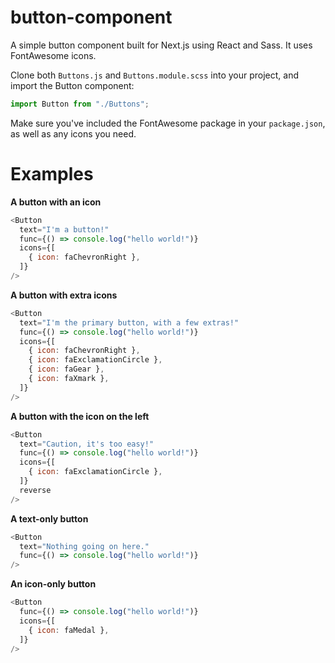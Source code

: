 # button-component

A simple button component built for Next.js using React and Sass. It uses FontAwesome icons.

Clone both `Buttons.js` and `Buttons.module.scss` into your project, and import the Button component:
```javascript
import Button from "./Buttons";
```

Make sure you've included the FontAwesome package in your `package.json`, as well as any icons you need.

# Examples

**A button with an icon**
```javascript
<Button
  text="I'm a button!"
  func={() => console.log("hello world!")}
  icons={[
    { icon: faChevronRight },
  ]}
/>
```

**A button with extra icons**
```javascript
<Button
  text="I'm the primary button, with a few extras!"
  func={() => console.log("hello world!")}
  icons={[
    { icon: faChevronRight },
    { icon: faExclamationCircle },
    { icon: faGear },
    { icon: faXmark },
  ]}
/>
```

**A button with the icon on the left**
```javascript
<Button
  text="Caution, it's too easy!"
  func={() => console.log("hello world!")}
  icons={[
    { icon: faExclamationCircle },
  ]}
  reverse
/>
```

**A text-only button**
```javascript
<Button
  text="Nothing going on here."
  func={() => console.log("hello world!")}
/>
```

**An icon-only button**
```javascript
<Button
  func={() => console.log("hello world!")}
  icons={[
    { icon: faMedal },
  ]}
/>
```
